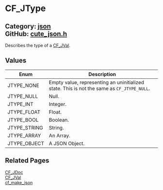 [](../header.md ':include')

# CF_JType

Category: [json](/api_reference?id=json)  
GitHub: [cute_json.h](https://github.com/RandyGaul/cute_framework/blob/master/include/cute_json.h)  
---

Describes the type of a [CF_JVal](/json/cf_jval.md).

## Values

Enum | Description
--- | ---
JTYPE_NONE | Empty value, representing an uninitialized state. This is not the same as `CF_JTYPE_NULL`.
JTYPE_NULL | Null.
JTYPE_INT | Integer.
JTYPE_FLOAT | Float.
JTYPE_BOOL | Boolean.
JTYPE_STRING | String.
JTYPE_ARRAY | An Array.
JTYPE_OBJECT | A JSON Object.

## Related Pages

[CF_JDoc](/json/cf_jdoc.md)  
[CF_JVal](/json/cf_jval.md)  
[cf_make_json](/json/cf_make_json.md)  
